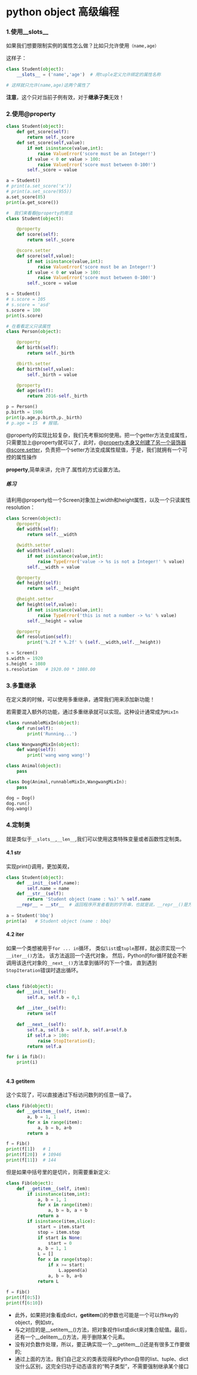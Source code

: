 # python object 高级编程

### 1.使用__slots__

如果我们想要限制实例的属性怎么做？比如只允许使用`（name,age）`

这样子：

```python
class Student(object):
	__slots__ = ('name','age')  # 用tuple定义允许绑定的属性名称

# 这样就只允许(name,age)这两个属性了

```

**注意**，这个只对当前子例有效，对于**继承子类**无效！

### 2.使用@property

```python
class Student(object):
	def get_score(self):
		return self._score
	def set_score(self,value):
		if not isinstance(value,int):
			raise ValueError('score must be an Integer!')
		if value < 0 or value > 100:
			raise ValueError('score must between 0-100!')
		self._score = value

a = Student()
# print(a.set_score('x'))
# print(a.set_score(955))
a.set_score(85)
print(a.get_score())

#  我们来看看@property的用法
class Student(object):

	@property
	def score(self):
		return self._score

	@score.setter
	def score(self,value):
		if not isinstance(value,int):
			raise ValueError('score must be an Integer!')
		if value < 0 or value > 100:
			raise ValueError('score must between 0-100!')
		self._score = value

s = Student()
# s.score = 105
# s.score = 'asd'
s.score = 100
print(s.score)

# 在看看定义只读属性
class Person(object):

	@property
	def birth(self):
		return self._birth

	@birth.setter
	def birth(self,value):
		self._birth = value

	@property
	def age(self):
		return 2016-self._birth

p = Person()
p.birth = 1986
print(p.age,p.birth,p._birth)
# p.age = 15  # 报错。

```

@property的实现比较复杂，我们先考察如何使用。把一个getter方法变成属性，只需要加上@property就可以了，此时，@property本身又创建了另一个装饰器@score.setter，负责把一个setter方法变成属性赋值，于是，我们就拥有一个可控的属性操作

**property**,简单来讲，允许了.属性的方式设置方法。

##### 练习

请利用@property给一个Screen对象加上width和height属性，以及一个只读属性resolution：

```python
class Screen(object):
	@property
	def width(self):
		return self.__width

	@width.setter
	def width(self,value):
		if not isinstance(value,int):
			raise TypeError('value -> %s is not a Integer!' % value)
		self.__width = value

	@property
	def height(self):
		return self.__height

	@height.setter
	def height(self,value):
		if not isinstance(value,int):
			raise TypeError('this is not a number -> %s' % value)
		self.__height = value

	@property
	def resolution(self):
		print('%.2f * %.2f' % (self.__width,self.__height))

s = Screen()
s.width = 1920
s.height = 1080
s.resolution   # 1920.00 * 1080.00
```

### 3.多重继承

在定义类的时候，可以使用多重继承，通常我们用来添加新功能！

若需要混入额外的功能，通过多重继承就可以实现。这种设计通常成为`MixIn`

```python
class runnableMixIn(object):
	def run(self):
		print('Running...')

class WangwangMixIn(object):
	def wang(self):
		print('wang wang wang!')

class Animal(object):
	pass

class Dog(Animal,runnableMixIn,WangwangMixIn):
	pass

dog = Dog()
dog.run()
dog.wang()
```

### 4.定制类

就是类似于`__slots__`,`__len__`,我们可以使用这类特殊变量或者函数性定制类。

#### 4.1 __str__

实现print()调用，更加美观，

```python
class Student(object):
	def __init__(self,name):
		self.name = name
	def __str__(self):
		return 'Student object (name : %s)' % self.name
	__repr__ = __str__  # 返回程序开发者看到的字符串，也就是说，__repr__()是为调试服务的。
	
a = Student('bbq')
print(a)   # Student object (name : bbq)
```

#### 4.2 __iter__

如果一个类想被用于`for ... in`循环，
类似`list`或`tuple`那样，就必须实现一个`__iter__()`方法，
该方法返回一个迭代对象，
然后，Python的for循环就会不断调用该迭代对象的`__next__()`方法拿到循环的下一个值，
直到遇到`StopIteration`错误时退出循环。

```python

class fib(object):
	def __init__(self):
		self.a, self.b = 0,1
	
	def __iter__(self):
		return self
	
	def __next__(self):
		self.a, self.b = self.b, self.a+self.b
		if self.a > 100:
			raise StopIteration();
		return self.a

for i in fib():
	print(i)
	
```

#### 4.3 __getitem__

这个实现了，可以直接通过下标访问数列的任意一级了。

```python
class Fib(object):
	def __getitem__(self, item):
		a, b = 1, 1
		for x in range(item):
			a, b = b, a+b
		return a

f = Fib()
print(f[1])   # 1
print(f[20])  # 10946
print(f[11])  # 144
```

但是如果中括号里的是切片，则需要重新定义:

```python
class Fib(object):
	def __getitem__(self, item):
		if isinstance(item,int):
			a, b = 1, 1
			for x in range(item):
				a, b = b, a + b
			return a
		if isinstance(item,slice):
			start = item.start
			stop = item.stop
			if start is None:
				start = 0
			a, b = 1, 1
			L = []
			for x in range(stop):
				if x >= start:
					L.append(a)
				a, b = b, a+b
			return L
		
f = Fib()
print(f[0:5])
print(f[6:10])

```

+ 此外，如果把对象看成dict，__getitem__()的参数也可能是一个可以作key的object，例如str。
+ 与之对应的是__setitem__()方法，把对象视作list或dict来对集合赋值。最后，还有一个__delitem__()方法，用于删除某个元素。
+ 没有对负数作处理，所以，要正确实现一个__getitem__()还是有很多工作要做的;
+ 通过上面的方法，我们自己定义的类表现得和Python自带的list、tuple、dict没什么区别，这完全归功于动态语言的“鸭子类型”，不需要强制继承某个接口